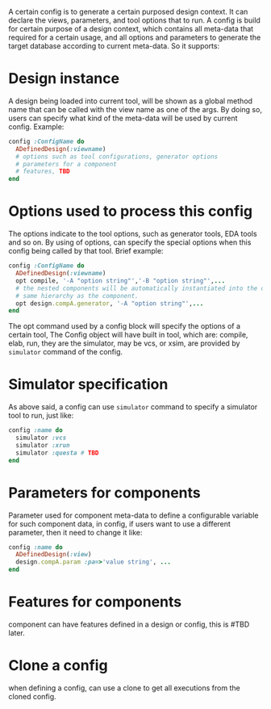 A certain config is to generate a certain purposed design context. It can declare the views, parameters, and tool options that to run.
A config is build for certain purpose of a design context, which contains all meta-data that required for a certain usage, and all options and parameters to generate the target database according to current meta-data.
So it supports:
# Design instance
A design being loaded into current tool, will be shown as a global method name that can be called with the view name as one of the args. By doing so, users can specify what kind of the meta-data will be used by current config.
Example:
```ruby
config :ConfigName do
  ADefinedDesign(:viewname)
  # options such as tool configurations, generator options
  # parameters for a component
  # features, TBD
end
```
# Options used to process this config
The options indicate to the tool options, such as generator tools, EDA tools and so on. By using of options, can specify the special options when this config being called by that tool.
Brief example:
```ruby
config :ConfigName do
  ADefinedDesign(:viewname)
  opt compile, '-A "option string"','-B "option string"',...
  # the nested components will be automatically instantiated into the design,
  # same hierarchy as the component.
  opt design.compA.generator, '-A "option string"',...
end
```
The opt command used by a config block will specify the options of a certain tool, The Config object will have built in tool, which are: compile, elab, run, they are the simulator, may be vcs, or xsim, are provided by `simulator` command of the config.
# Simulator specification
As above said, a config can use `simulator` command to specify a simulator tool to run, just like:
```ruby
config :name do
  simulator :vcs
  simulator :xrun
  simulator :questa # TBD
end
```
# Parameters for components
Parameter used for component meta-data to define a configurable variable for such component data, in config, if users want to use a different parameter, then it need to change it like:
```ruby
config :name do
  ADefinedDesign(:view)
  design.compA.param :pa=>'value string', ...
end
```
# Features for components
component can have features defined in a design or config, this is #TBD later.
# Clone a config
when defining a config, can use a clone to get all executions from the cloned config.